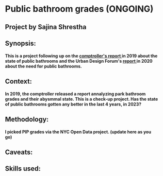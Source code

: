 # Public bathroom grades (ONGOING)
## Project by Sajina Shrestha 

##  Synopsis: 
#### This is a project following up on the <a href="https://comptroller.nyc.gov/reports/discomfort-stations-the-conditions-and-availability-of-nyc-parks-bathrooms/"> comptroller's report </a>in 2019 about the state of public bathrooms and the Urban Design Forum's <a href="https://urbandesignforum.org/the-need-for-public-bathrooms-in-new-york-city/"> report </a> in 2020 about the need for public bathrooms. 

## Context: 
#### In 2019, the comptroller released a report annalyzing park bathroom grades and their abysmmal state. This is a check-up project. Has the state of public bathrooms gotten any better in the last 4 years, in 2023? 

## Methodology:
#### I picked PIP grades via the NYC Open Data project. (update here as you go) 

## Caveats:
#### 

## Skills used: 
#### 



